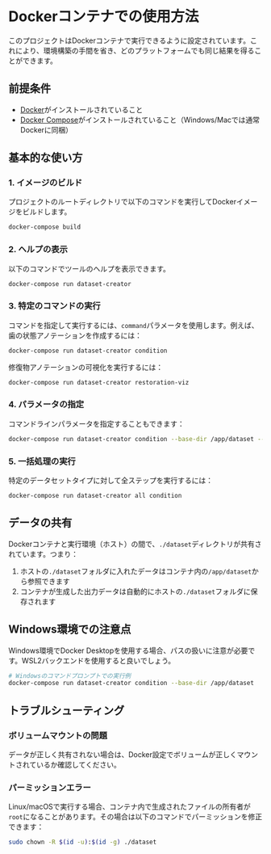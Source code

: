 # Dockerコンテナでの使用方法

このプロジェクトはDockerコンテナで実行できるように設定されています。これにより、環境構築の手間を省き、どのプラットフォームでも同じ結果を得ることができます。

## 前提条件

- [Docker](https://www.docker.com/products/docker-desktop)がインストールされていること
- [Docker Compose](https://docs.docker.com/compose/install/)がインストールされていること（Windows/Macでは通常Dockerに同梱）

## 基本的な使い方

### 1. イメージのビルド

プロジェクトのルートディレクトリで以下のコマンドを実行してDockerイメージをビルドします。

```bash
docker-compose build
```

### 2. ヘルプの表示

以下のコマンドでツールのヘルプを表示できます。

```bash
docker-compose run dataset-creator
```

### 3. 特定のコマンドの実行

コマンドを指定して実行するには、`command`パラメータを使用します。例えば、歯の状態アノテーションを作成するには：

```bash
docker-compose run dataset-creator condition
```

修復物アノテーションの可視化を実行するには：

```bash
docker-compose run dataset-creator restoration-viz
```

### 4. パラメータの指定

コマンドラインパラメータを指定することもできます：

```bash
docker-compose run dataset-creator condition --base-dir /app/dataset --output-dir /app/dataset/condition_labels
```

### 5. 一括処理の実行

特定のデータセットタイプに対して全ステップを実行するには：

```bash
docker-compose run dataset-creator all condition
```

## データの共有

Dockerコンテナと実行環境（ホスト）の間で、`./dataset`ディレクトリが共有されています。つまり：

1. ホストの`./dataset`フォルダに入れたデータはコンテナ内の`/app/dataset`から参照できます
2. コンテナが生成した出力データは自動的にホストの`./dataset`フォルダに保存されます

## Windows環境での注意点

Windows環境でDocker Desktopを使用する場合、パスの扱いに注意が必要です。WSL2バックエンドを使用すると良いでしょう。

```bash
# Windowsのコマンドプロンプトでの実行例
docker-compose run dataset-creator condition --base-dir /app/dataset
```

## トラブルシューティング

### ボリュームマウントの問題

データが正しく共有されない場合は、Docker設定でボリュームが正しくマウントされているか確認してください。

### パーミッションエラー

Linux/macOSで実行する場合、コンテナ内で生成されたファイルの所有者が`root`になることがあります。その場合は以下のコマンドでパーミッションを修正できます：

```bash
sudo chown -R $(id -u):$(id -g) ./dataset
``` 